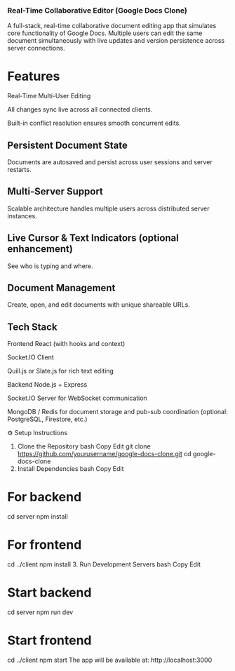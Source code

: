 ### Real-Time Collaborative Editor (Google Docs Clone)
A full-stack, real-time collaborative document editing app that simulates core functionality of Google Docs. Multiple users can edit the same document simultaneously with live updates and version persistence across server connections.

# Features
Real-Time Multi-User Editing

All changes sync live across all connected clients.

Built-in conflict resolution ensures smooth concurrent edits.

## Persistent Document State

Documents are autosaved and persist across user sessions and server restarts.

## Multi-Server Support

Scalable architecture handles multiple users across distributed server instances.

## Live Cursor & Text Indicators (optional enhancement)

See who is typing and where.

## Document Management

Create, open, and edit documents with unique shareable URLs.

## Tech Stack
Frontend
React (with hooks and context)

Socket.IO Client

Quill.js or Slate.js for rich text editing

Backend
Node.js + Express

Socket.IO Server for WebSocket communication

MongoDB / Redis for document storage and pub-sub coordination (optional: PostgreSQL, Firestore, etc.)

⚙️ Setup Instructions
1. Clone the Repository
bash
Copy
Edit
git clone https://github.com/yourusername/google-docs-clone.git
cd google-docs-clone
2. Install Dependencies
bash
Copy
Edit
# For backend
cd server
npm install

# For frontend
cd ../client
npm install
3. Run Development Servers
bash
Copy
Edit
# Start backend
cd server
npm run dev

# Start frontend
cd ../client
npm start
The app will be available at: http://localhost:3000

